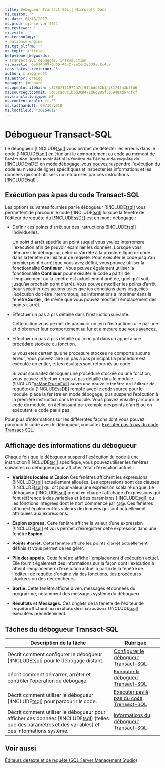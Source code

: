 ```yaml
---
title: Débogueur Transact-SQL | Microsoft Docs
ms.custom: ''
ms.date: 06/13/2017
ms.prod: sql-server-2014
ms.reviewer: ''
ms.suite: ''
ms.technology:
- database-engine
ms.tgt_pltfrm: ''
ms.topic: article
helpviewer_keywords:
- Transact-SQL debugger, introduction
ms.assetid: 6e914699-0d85-46c2-aa2d-3e339ac2c4ce
caps.latest.revision: 15
author: craigg-msft
ms.author: craigg
manager: jhubbard
ms.openlocfilehash: c81867131974a7cf9f4bdd62b1ab84743a3b3fb6
ms.sourcegitcommit: 5dd5cad0c1bbd308471d6c885f516948ad67dfcf
ms.translationtype: MT
ms.contentlocale: fr-FR
ms.lasthandoff: 06/19/2018
ms.locfileid: "36154819"
---
```

# <a name="transact-sql-debugger"></a>Débogueur Transact-SQL
  Le débogueur [!INCLUDE[tsql](../../includes/tsql-md.md)] vous permet de détecter les erreurs dans le code [!INCLUDE[tsql](../../includes/tsql-md.md)] en étudiant le comportement du code au moment de l'exécution. Après avoir défini la fenêtre de l'éditeur de requête du [!INCLUDE[ssDE](../../includes/ssde-md.md)] en mode débogage, vous pouvez suspendre l'exécution du code au niveau de lignes spécifiques et inspecter les informations et les données qui sont utilisées ou retournées par ces instructions [!INCLUDE[tsql](../../includes/tsql-md.md)] .  
  
## <a name="stepping-through-transact-sql-code"></a>Exécution pas à pas du code Transact-SQL  
 Les options suivantes fournies par le débogueur [!INCLUDE[tsql](../../includes/tsql-md.md)] vous permettent de parcourir le code [!INCLUDE[tsql](../../includes/tsql-md.md)] lorsque la fenêtre de l’éditeur de requête du [!INCLUDE[ssDE](../../includes/ssde-md.md)] est en mode débogage :  
  
-   Définir des points d'arrêt sur des instructions [!INCLUDE[tsql](../../includes/tsql-md.md)] individuelles.  
  
     Un point d'arrêt spécifie un point auquel vous voulez interrompre l'exécution afin de pouvoir examiner les données. Lorsque vous démarrez le débogueur, celui-ci s'arrête à la première ligne de code dans la fenêtre de l'éditeur de requête. Pour exécuter le code jusqu’au premier point d’arrêt que vous avez défini, vous pouvez utiliser la fonctionnalité **Continuer** . Vous pouvez également utiliser la fonctionnalité **Continuer** pour exécuter le code à partir de l’emplacement où la fenêtre est actuellement arrêtée, quel qu’il soit, jusqu’au prochain point d’arrêt. Vous pouvez modifier les points d’arrêt pour spécifier des actions telles que les conditions dans lesquelles l’exécution doit être interrompue, les informations à imprimer dans la fenêtre **Sortie** , de même que vous pouvez modifier l’emplacement des points d’arrêt.  
  
-   Effectuer un pas à pas détaillé dans l'instruction suivante.  
  
     Cette option vous permet de parcourir un jeu d'instructions une par une et d'observer leur comportement au fur et à mesure que vous avancez.  
  
-   Effectuer un pas à pas détaillé ou principal dans un appel à une procédure stockée ou fonction.  
  
     Si vous êtes certain qu'une procédure stockée ne comporte aucune erreur, vous pouvez faire un pas à pas principal. La procédure est exécutée en entier, et les résultats sont retournés au code.  
  
     Si vous souhaitez déboguer une procédure stockée ou une fonction, vous pouvez effectuer un pas à pas détaillé dans le module. [!INCLUDE[ssManStudioFull](../../includes/ssmanstudiofull-md.md)] ouvre une nouvelle fenêtre de l’éditeur de requête du [!INCLUDE[ssDE](../../includes/ssde-md.md)] remplie avec le code source pour le module, place la fenêtre en mode débogage, puis suspend l’exécution à la première instruction dans le module. Vous pouvez ensuite parcourir le code du module, en définissant par exemple des points d'arrêt ou en exécutant le code pas à pas.  
  
 Pour plus d’informations sur les différentes façons dont vous pouvez parcourir le code avec le débogueur, consultez [Exécuter pas à pas du code Transact-SQL](step-through-transact-sql-code.md).  
  
## <a name="viewing-debugger-information"></a>Affichage des informations du débogueur  
 Chaque fois que le débogueur suspend l'exécution du code à une instruction [!INCLUDE[tsql](../../includes/tsql-md.md)] spécifique, vous pouvez utiliser les fenêtres suivantes du débogueur pour afficher l'état d'exécution actuel :  
  
-   **Variables locales** et **Espion** Ces fenêtres affichent les expressions [!INCLUDE[tsql](../../includes/tsql-md.md)] actuellement allouées. Les expressions sont des clauses [!INCLUDE[tsql](../../includes/tsql-md.md)] qui ont pour valeur une expression scalaire unique. Le débogueur [!INCLUDE[tsql](../../includes/tsql-md.md)] prend en charge l’affichage d’expressions qui font référence à des variables et à des paramètres [!INCLUDE[tsql](../../includes/tsql-md.md)], ou les fonctions intégrées dont le nom commence par @@. Ces fenêtres affichent également les valeurs de données qui sont actuellement attribuées aux expressions.  
  
-   **Espion express.** Cette fenêtre affiche la valeur d’une expression [!INCLUDE[tsql](../../includes/tsql-md.md)] et vous permet d’enregistrer cette expression dans une fenêtre **Espion** .  
  
-   **Points d’arrêt.** Cette fenêtre affiche les points d'arrêt actuellement définis et vous permet de les gérer.  
  
-   **Pile des appels.** Cette fenêtre affiche l'emplacement d'exécution actuel. Elle fournit également des informations sur la façon dont l'exécution a atteint l'emplacement d'exécution actuel à partir de la fenêtre de l'éditeur de requête d'origine via des fonctions, des procédures stockées ou des déclencheurs.  
  
-   **Sortie.** Cette fenêtre affiche divers messages et données du programme, notamment des messages système du débogueur.  
  
-   **Résultats** et **Messages.** Ces onglets de la fenêtre de l'éditeur de requête affichent les résultats des instructions [!INCLUDE[tsql](../../includes/tsql-md.md)] exécutées précédemment.  
  
## <a name="transact-sql-debugger-tasks"></a>Tâches du débogueur Transact-SQL  
  
|Description de la tâche|Rubrique|  
|----------------------|-----------|  
|Décrit comment configurer le débogueur [!INCLUDE[tsql](../../includes/tsql-md.md)] pour le débogage distant.|[Configurer le débogueur Transact-SQL](configure-firewall-rules-before-running-the-tsql-debugger.md)|  
|décrit comment démarrer, arrêter et contrôler l'opération de débogage.|[Exécuter le débogueur Transact-SQL](transact-sql-debugger.md)|  
|Décrit comment utiliser le débogueur [!INCLUDE[tsql](../../includes/tsql-md.md)] pour parcourir le code.|[Exécuter pas à pas du code Transact-SQL](step-through-transact-sql-code.md)|  
|Décrit comment utiliser le débogueur pour afficher des données [!INCLUDE[tsql](../../includes/tsql-md.md)] (telles que des paramètres et des variables) et des informations système.|[Informations du débogueur Transact-SQL](transact-sql-debugger-information.md)|  
  
## <a name="see-also"></a>Voir aussi  
 [Éditeurs de texte et de requête &#40;SQL Server Management Studio&#41;](../scripting/query-and-text-editors-sql-server-management-studio.md)  
  
  